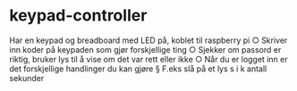 # keypad-controller
Har en keypad og breadboard med LED på, koblet til raspberry pi 
		○ Skriver inn koder på keypaden som gjør forskjellige ting
		○ Sjekker om passord er riktig, bruker lys til å vise om det var rett eller ikke
		○ Når du er logget inn er det forskjellige handlinger du kan gjøre
			§ F.eks slå på et lys s i k antall sekunder
      
